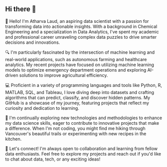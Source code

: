 ## Hi there 👋
👋 Hello! I'm Atharva Laud, an aspiring data scientist with a passion for transforming data into actionable insights. With a background in Chemical Engineering and a specialization in Data Analytics, I've spent my academic and professional career unraveling complex data puzzles to drive smarter decisions and innovations.

🔍 I'm particularly fascinated by the intersection of machine learning and real-world applications, such as autonomous farming and healthcare analytics. My recent projects have focused on utilizing machine learning models to optimize emergency department operations and exploring AI-driven solutions to improve agricultural efficiency.

💻 Proficient in a variety of programming languages and tools like Python, R, MATLAB, SQL, and Tableau, I love diving deep into datasets and crafting algorithms that can predict, classify, and discover hidden patterns. My GitHub is a showcase of my journey, featuring projects that reflect my curiosity and dedication to learning.

🌱 I'm continually exploring new technologies and methodologies to enhance my data science skills, eager to contribute to innovative projects that make a difference. When I'm not coding, you might find me hiking through Vancouver's beautiful trails or experimenting with new recipes in the kitchen.

🤝 Let's connect! I'm always open to collaboration and learning from fellow data enthusiasts. Feel free to explore my projects and reach out if you'd like to chat about data, tech, or any exciting ideas!
